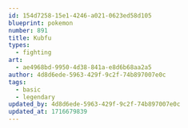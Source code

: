```yaml
---
id: 154d7258-15e1-4246-a021-0623ed58d105
blueprint: pokemon
number: 891
title: Kubfu
types:
  - fighting
art:
  - ae4968bd-9950-4d38-841a-e8d6b68aa2a5
author: 4d8d6ede-5963-429f-9c2f-74b897007e0c
tags:
  - basic
  - legendary
updated_by: 4d8d6ede-5963-429f-9c2f-74b897007e0c
updated_at: 1716679839
---
```

